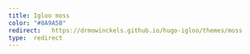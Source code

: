 ```yaml
---
title: Igloo moss
color: "#8A9A5B"
redirect:   https://drmowinckels.github.io/hugo-igloo/themes/moss
type:  redirect
---
```

